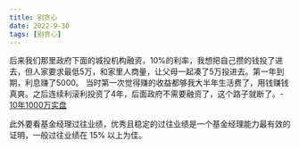 ```yaml
---
title: 别贪心
date: 2022-9-30
tags: [别贪心]
---
```


后来我们那里政府下面的城投机构融资，10%的利率，我想把自己攒的钱投了进去，但人家要求最低5万，和家里人商量，让父母一起凑了5万投进去。第一年到期，利息赚了5000。
当时第一次觉得赚的收益都够我大半年生活费了，用钱赚钱真爽。之后连续利滚利投资了4年，后面政府不需要融资了，这个路子就断了。- [10年1000万实盘 ](https://mp.weixin.qq.com/s/qnA3USbgeMyTwvvxjU9wUw)

此外要看基金经理过往业绩，优秀且稳定的过往业绩是一个基金经理能力最有效的证明，一般过往业绩在 15% 以上为佳。

